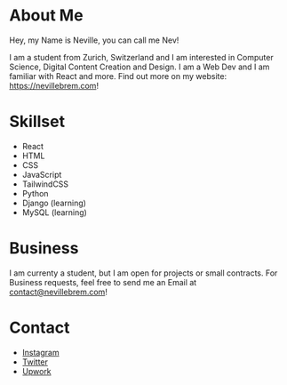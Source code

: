# About Me

Hey, my Name is Neville, you can call me Nev!

I am a student from Zurich, Switzerland and I am interested in Computer Science, Digital Content Creation and Design.
I am a Web Dev and I am familiar with React and more. Find out more on my website: https://nevillebrem.com!

# Skillset
- React
- HTML
- CSS
- JavaScript
- TailwindCSS
- Python
- Django (learning)
- MySQL (learning)

# Business

I am currenty a student, but I am open for projects or small contracts.
For Business requests, feel free to send me an Email at contact@nevillebrem.com!

# Contact
- [Instagram](https://instagram.com/nevillebrem)
- [Twitter](https://twitter.com/BremNeville)
- [Upwork](https://www.upwork.com/freelancers/~01a24589aa24a17b0e)
